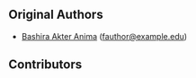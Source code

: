 Original Authors
----------------

 * [Bashira Akter Anima](https://example.edu/~fauthor) (fauthor@example.edu)

Contributors
------------

